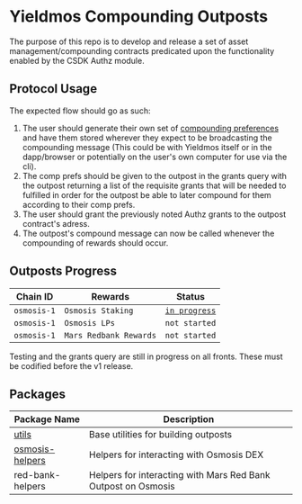 # Yieldmos Compounding Outposts

The purpose of this repo is to develop and release a set of asset management/compounding contracts predicated upon the functionality enabled by the CSDK Authz module.

## Protocol Usage

The expected flow should go as such:

1. The user should generate their own set of [compounding preferences](./packages/utils/src/osmosis_comp_prefs.rs) and have them stored wherever they expect to be broadcasting the compounding message (This could be with Yieldmos itself or in the dapp/browser or potentially on the user's own computer for use via the cli).
2. The comp prefs should be given to the outpost in the grants query with the outpost returning a list of the requisite grants that will be needed to fulfilled in order for the outpost be able to later compound for them according to their comp prefs.
3. The user should grant the previously noted Authz grants to the outpost contract's adress.
4. The outpost's compound message can now be called whenever the compounding of rewards should occur.

## Outposts Progress

| Chain ID    | Rewards                | Status                                              |
| ----------- | ---------------------- | --------------------------------------------------- |
| `osmosis-1` | `Osmosis Staking`      | [`in progress`](./contracts/osmosisstake/README.md) |
| `osmosis-1` | `Osmosis LPs`          | `not started`                                       |
| `osmosis-1` | `Mars Redbank Rewards` | `not started`                                       |

Testing and the grants query are still in progress on all fronts. These must be codified before the v1 release.

## Packages

| Package Name                                            | Description                                                   |
| ------------------------------------------------------- | ------------------------------------------------------------- |
| [utils](./packages/utils/README.md)                     | Base utilities for building outposts                          |
| [osmosis-helpers](./packages/osmosis-helpers/README.md) | Helpers for interacting with Osmosis DEX                      |
| red-bank-helpers                                        | Helpers for interacting with Mars Red Bank Outpost on Osmosis |
